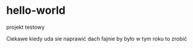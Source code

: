 # hello-world
projekt testowy

Ciekawe kiedy uda sie naprawić dach 
fajnie by było w tym roku to zrobić
